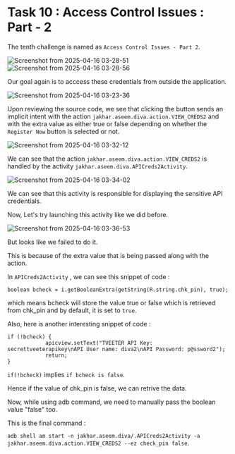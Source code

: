 # Task 10 : Access Control Issues : Part - 2

The tenth challenge is named as `Access Control Issues - Part 2`.

![Screenshot from 2025-04-16 03-28-51](https://github.com/user-attachments/assets/9a9cb400-7e9b-4e38-ac7d-01cb2e0c0ddd)
![Screenshot from 2025-04-16 03-28-56](https://github.com/user-attachments/assets/ecb895bb-2c50-4260-ac93-86ae96dde649)

Our goal again is to acccess these credentials from outside the application.

![Screenshot from 2025-04-16 03-23-36](https://github.com/user-attachments/assets/00eda3c8-d93d-484c-88db-eee28ab2cf25)

Upon reviewing the source code, we see that clicking the button sends an implicit intent with the action `jakhar.aseem.diva.action.VIEW_CREDS2` and with the extra value as either true or false depending on whether the `Register Now` button is selected or not.

![Screenshot from 2025-04-16 03-32-12](https://github.com/user-attachments/assets/5aa3a885-420c-41e3-beea-bdaaf20666b9)

We can see that the action `jakhar.aseem.diva.action.VIEW_CREDS2` is handled by the activity `jakhar.aseem.diva.APICreds2Activity`.

![Screenshot from 2025-04-16 03-34-02](https://github.com/user-attachments/assets/e073beed-040f-4af9-a233-09fc46413801)

We can see that this activity is responsible for displaying the sensitive API credentials.

Now, Let's try launching this activity like we did before.

![Screenshot from 2025-04-16 03-36-53](https://github.com/user-attachments/assets/54665b3a-49fd-4a06-9508-a5e60fa46043)

But looks like we failed to do it.

This is because of the extra value that is being passed along with the action.

In `APICreds2Activity` , we can see this snippet of code :

`boolean bcheck = i.getBooleanExtra(getString(R.string.chk_pin), true);`

which means bcheck will store the value true or false which is retrieved from chk_pin and by default, it is set to `true`.

Also, here is another interesting snippet of code :

```
if (!bcheck) {
            apicview.setText("TVEETER API Key: secrettveeterapikey\nAPI User name: diva2\nAPI Password: p@ssword2");
            return;
}
```
`if(!bcheck)` implies `if bcheck is false`.

Hence if the value of chk_pin is false, we can retrive the data.

Now, while using adb command, we need to manually pass the boolean value "false" too.

This is the final command :

`adb shell am start -n jakhar.aseem.diva/.APICreds2Activity -a jakhar.aseem.diva.action.VIEW_CREDS2 --ez check_pin false`.
